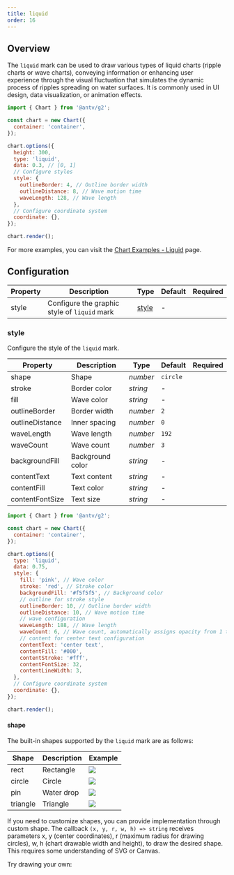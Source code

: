 ```yaml
---
title: liquid
order: 16
---
```


## Overview

The `liquid` mark can be used to draw various types of liquid charts (ripple charts or wave charts), conveying information or enhancing user experience through the visual fluctuation that simulates the dynamic process of ripples spreading on water surfaces. It is commonly used in UI design, data visualization, or animation effects.

```js | ob { inject: true }
import { Chart } from '@antv/g2';

const chart = new Chart({
  container: 'container',
});

chart.options({
  height: 300,
  type: 'liquid',
  data: 0.3, // [0, 1]
  // Configure styles
  style: {
    outlineBorder: 4, // Outline border width
    outlineDistance: 8, // Wave motion time
    waveLength: 128, // Wave length
  },
  // Configure coordinate system
  coordinate: {},
});

chart.render();
```

For more examples, you can visit the [Chart Examples - Liquid](/en/examples#general-Liquid) page.

## Configuration

| Property | Description                                  | Type            | Default | Required |
| -------- | -------------------------------------------- | --------------- | ------- | -------- |
| style    | Configure the graphic style of `liquid` mark | [style](#style) | -       |          |

### style

Configure the style of the `liquid` mark.

| Property        | Description      | Type     | Default  | Required |
| --------------- | ---------------- | -------- | -------- | -------- |
| shape           | Shape            | _number_ | `circle` |          |
| stroke          | Border color     | _string_ | -        |          |
| fill            | Wave color       | _string_ | -        |          |
| outlineBorder   | Border width     | _number_ | `2`      |          |
| outlineDistance | Inner spacing    | _number_ | `0`      |          |
| waveLength      | Wave length      | _number_ | `192`    |          |
| waveCount       | Wave count       | _number_ | `3`      |          |
| backgroundFill  | Background color | _string_ | -        |          |
| contentText     | Text content     | _string_ | -        |          |
| contentFill     | Text color       | _string_ | -        |          |
| contentFontSize | Text size        | _string_ | -        |          |

```js | ob { inject: true }
import { Chart } from '@antv/g2';

const chart = new Chart({
  container: 'container',
});

chart.options({
  type: 'liquid',
  data: 0.75,
  style: {
    fill: 'pink', // Wave color
    stroke: 'red', // Stroke color
    backgroundFill: '#f5f5f5', // Background color
    // outline for stroke style
    outlineBorder: 10, // Outline border width
    outlineDistance: 10, // Wave motion time
    // wave configuration
    waveLength: 188, // Wave length
    waveCount: 6, // Wave count, automatically assigns opacity from 1 to 0.2
    // content for center text configuration
    contentText: 'center text',
    contentFill: '#000',
    contentStroke: '#fff',
    contentFontSize: 32,
    contentLineWidth: 3,
  },
  // Configure coordinate system
  coordinate: {},
});

chart.render();
```

#### shape

The built-in shapes supported by the `liquid` mark are as follows:

| Shape    | Description | Example                                                                                                          |
| -------- | ----------- | ---------------------------------------------------------------------------------------------------------------- |
| rect     | Rectangle   | <img src="https://mdn.alipayobjects.com/huamei_qa8qxu/afts/img/A*yhm7SorCPUsAAAAAAAAAAAAAemJ7AQ/original"></img> |
| circle   | Circle      | <img src="https://mdn.alipayobjects.com/huamei_qa8qxu/afts/img/A*kMifQItNCRsAAAAAAAAAAAAAemJ7AQ/original"></img> |
| pin      | Water drop  | <img src="https://mdn.alipayobjects.com/huamei_qa8qxu/afts/img/A*bAhUQZX4aYQAAAAAAAAAAAAAemJ7AQ/original"></img> |
| triangle | Triangle    | <img src="https://mdn.alipayobjects.com/huamei_qa8qxu/afts/img/A*ApfoS7lBxv8AAAAAAAAAAAAAemJ7AQ/original"></img> |

If you need to customize shapes, you can provide implementation through custom shape. The callback `(x, y, r, w, h) => string` receives parameters x, y (center coordinates), r (maximum radius for drawing circles), w, h (chart drawable width and height), to draw the desired shape. This requires some understanding of SVG or Canvas.

Try drawing your own:

<Playground path="style/general/Liquid/demo/liquid-custom-shape.ts" rid="liquid-shape"></Playground>
